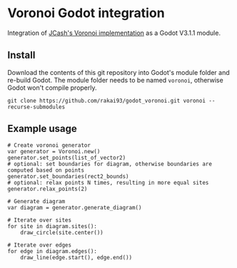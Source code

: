 Voronoi Godot integration
=========================

Integration of [JCash's Voronoi implementation](https://github.com/JCash/voronoi) as a Godot V3.1.1 module.

Install
-------

Download the contents of this git repository into Godot's module folder and re-build Godot.
The module folder needs to be named `voronoi`, otherwise Godot won't compile properly.

`git clone https://github.com/rakai93/godot_voronoi.git voronoi --recurse-submodules`

Example usage
-----------------

```gdscript
# Create voronoi generator
var generator = Voronoi.new()
generator.set_points(list_of_vector2)
# optional: set boundaries for diagram, otherwise boundaries are computed based on points
generator.set_boundaries(rect2_bounds)
# optional: relax points N times, resulting in more equal sites
generator.relax_points(2)

# Generate diagram
var diagram = generator.generate_diagram()

# Iterate over sites
for site in diagram.sites():
	draw_circle(site.center())

# Iterate over edges
for edge in diagram.edges():
	draw_line(edge.start(), edge.end())
```
